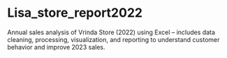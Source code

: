 # Lisa_store_report2022
Annual sales analysis of Vrinda Store (2022) using Excel – includes data cleaning, processing, visualization, and reporting to understand customer behavior and improve 2023 sales.
